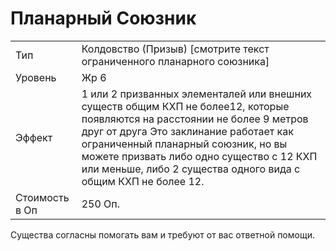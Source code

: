 # Планарный Союзник

|                |                                                                                                                                                                                                                                                                                                                          |
| -------------- | ------------------------------------------------------------------------------------------------------------------------------------------------------------------------------------------------------------------------------------------------------------------------------------------------------------------------ |
| Тип            | Колдовство (Призыв) [смотрите текст ограниченного планарного союзника]                                                                                                                                                                                                                                                   |
| Уровень        | Жр 6                                                                                                                                                                                                                                                                                                                     |
| Эффект         | 1 или 2 призванных элементалей или внешних существ общим КХП не более12, которые появляются на расстоянии не более 9 метров друг от друга Это заклинание работает как ограниченный планарный союзник, но вы можете призвать либо одно существо с 12 КХП или меньше, либо 2 существа одного вида с общим КХП не более 12. |
| Стоимость в Оп | 250 Оп.                                                                                                                                                                                                                                                                                                                  |

 Существа согласны помогать вам и требуют от вас ответной помощи.   
